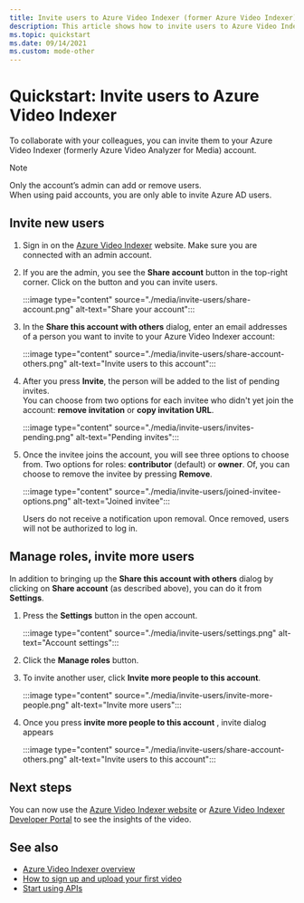 ```yaml
---
title: Invite users to Azure Video Indexer (former Azure Video Indexer) - Azure
description: This article shows how to invite users to Azure Video Indexer (former Azure Video Indexer).
ms.topic: quickstart
ms.date: 09/14/2021
ms.custom: mode-other
---
```


# Quickstart: Invite users to Azure Video Indexer

To collaborate with your colleagues, you can invite them to your Azure Video Indexer (formerly Azure Video Analyzer for Media) account. 

> [!NOTE]
> Only the account’s admin can add or remove users.</br>
> When using paid accounts, you are only able to invite Azure AD users.

## Invite new users

1. Sign in on the [Azure Video Indexer](https://www.videoindexer.ai/) website. Make sure you are connected with an admin account.
1. If you are the admin, you see the **Share account** button in the top-right corner. Click on the button and you can invite users. 

    :::image type="content" source="./media/invite-users/share-account.png" alt-text="Share your account":::
1. In the **Share this account with others** dialog, enter an email addresses of a person you want to invite to your Azure Video Indexer account:

    :::image type="content" source="./media/invite-users/share-account-others.png" alt-text="Invite users to this account":::  
1. After you press **Invite**, the person will be added to the list of pending invites. <br/>You can choose from two options for each invitee who didn't yet join the account: **remove invitation** or **copy invitation URL**.

    :::image type="content" source="./media/invite-users/invites-pending.png" alt-text="Pending invites":::  
1. Once the invitee joins the account, you will see three options to choose from. Two options for roles: **contributor** (default) or **owner**. Of, you can choose to remove the invitee by pressing **Remove**.

    :::image type="content" source="./media/invite-users/joined-invitee-options.png" alt-text="Joined invitee":::  

    Users do not receive a notification upon removal. Once removed, users will not be authorized  to log in.

## Manage roles, invite more users

In addition to bringing up the **Share this account with others** dialog by clicking on **Share account** (as described above), you can do it from **Settings**.

1. Press the **Settings** button in the open account. 

    :::image type="content" source="./media/invite-users/settings.png" alt-text="Account settings":::  
1. Click the **Manage roles** button.
1. To invite another user,  click **Invite more people to this account**.

    :::image type="content" source="./media/invite-users/invite-more-people.png" alt-text="Invite more users":::  
1. Once you press **invite more people to this account** , invite dialog appears
 
    :::image type="content" source="./media/invite-users/share-account-others.png" alt-text="Invite users to this account":::  

## Next steps

You can now use the [Azure Video Indexer website](video-indexer-view-edit.md) or [Azure Video Indexer Developer Portal](video-indexer-use-apis.md) to see the insights of the video.

## See also

- [Azure Video Indexer overview](video-indexer-overview.md)
- [How to sign up and upload your first video](video-indexer-get-started.md)
- [Start using APIs](video-indexer-use-apis.md)
